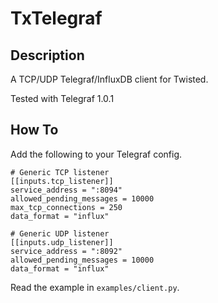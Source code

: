 # TxTelegraf

## Description

A TCP/UDP Telegraf/InfluxDB client for Twisted.

Tested with Telegraf 1.0.1

## How To

Add the following to your Telegraf config.

    # Generic TCP listener
    [[inputs.tcp_listener]]
    service_address = ":8094"
    allowed_pending_messages = 10000
    max_tcp_connections = 250
    data_format = "influx"

    # Generic UDP listener
    [[inputs.udp_listener]]
    service_address = ":8092"
    allowed_pending_messages = 10000
    data_format = "influx"

Read the example in `examples/client.py`.

